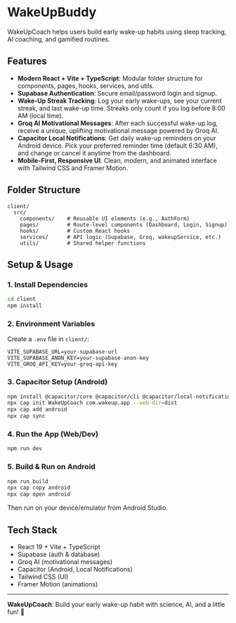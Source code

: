 # WakeUpBuddy

WakeUpCoach helps users build early wake-up habits using sleep tracking, AI coaching, and gamified routines.

## Features

- **Modern React + Vite + TypeScript**: Modular folder structure for components, pages, hooks, services, and utils.
- **Supabase Authentication**: Secure email/password login and signup.
- **Wake-Up Streak Tracking**: Log your early wake-ups, see your current streak, and last wake-up time. Streaks only count if you log before 8:00 AM (local time).
- **Groq AI Motivational Messages**: After each successful wake-up log, receive a unique, uplifting motivational message powered by Groq AI.
- **Capacitor Local Notifications**: Get daily wake-up reminders on your Android device. Pick your preferred reminder time (default 6:30 AM), and change or cancel it anytime from the dashboard.
- **Mobile-First, Responsive UI**: Clean, modern, and animated interface with Tailwind CSS and Framer Motion.

## Folder Structure

```
client/
  src/
    components/    # Reusable UI elements (e.g., AuthForm)
    pages/         # Route-level components (Dashboard, Login, Signup)
    hooks/         # Custom React hooks
    services/      # API logic (Supabase, Groq, wakeupService, etc.)
    utils/         # Shared helper functions
```

## Setup & Usage

### 1. Install Dependencies

```bash
cd client
npm install
```

### 2. Environment Variables

Create a `.env` file in `client/`:

```
VITE_SUPABASE_URL=your-supabase-url
VITE_SUPABASE_ANON_KEY=your-supabase-anon-key
VITE_GROQ_API_KEY=your-groq-api-key
```

### 3. Capacitor Setup (Android)

```bash
npm install @capacitor/core @capacitor/cli @capacitor/local-notifications
npx cap init WakeUpCoach com.wakeup.app --web-dir=dist
npx cap add android
npx cap sync
```

### 4. Run the App (Web/Dev)

```bash
npm run dev
```

### 5. Build & Run on Android

```bash
npm run build
npx cap copy android
npx cap open android
```

Then run on your device/emulator from Android Studio.


## Tech Stack

- React 19 + Vite + TypeScript
- Supabase (auth & database)
- Groq AI (motivational messages)
- Capacitor (Android, Local Notifications)
- Tailwind CSS (UI)
- Framer Motion (animations)

---

**WakeUpCoach**: Build your early wake-up habit with science, AI, and a little fun! 🌅
